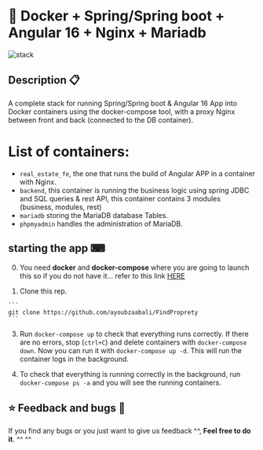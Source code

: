 # 🐳 Docker + Spring/Spring boot +  Angular 16 + Nginx + Mariadb

![stack](https://github.com/ayoubzaabali/FindProprety/assets/78790570/58187b1b-616a-429e-b04c-38f01717a6ee)



## Description 📋

A complete stack for running Spring/Spring boot & Angular 16 App into Docker containers using the docker-compose tool, with a proxy Nginx between front and back (connected to the DB container).

# List of  containers:

- `real_estate_fe`, the one that runs the build of Angular APP in a container with Nginx.
- `backend`, this container is running the business logic using spring JDBC and SQL queries & rest API, this container contains 3 modules (business, modules, rest)
- `mariadb` storing the MariaDB database Tables.
- `phpmyadmin` handles the administration of MariaDB.

## starting the app ⌨

0. You need **docker** and **docker-compose** where you are going to launch this so if you do not have it... refer to this link [HERE]([https://github.com/Inushin/dockerAngularNginxNodePostgreSQL#installing-docker-and-docker-compose-](https://docs.docker.com/engine/install/))

1. Clone this rep.
````
```
git clone https://github.com/ayoubzaabali/FindProprety
```
````

3. Run `docker-compose up` to check that everything runs correctly. If there are no errors, stop (`ctrl+C`) and delete containers with `docker-compose down`. Now you can run it with `docker-compose up -d`. This will run the container logs in the background.

4. To check that everything is running correctly in the background, run `docker-compose ps -a` and you will see the running containers.







## ⭐ Feedback and bugs 🐞

If you find any bugs or you just want to give us feedback ^^, **Feel free to do it**. ^^ ^^


